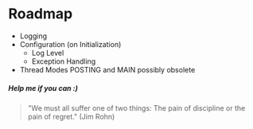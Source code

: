 # Roadmap
- Logging
- Configuration (on Initialization)
  - Log Level
  - Exception Handling
- Thread Modes POSTING and MAIN possibly obsolete

##### Help me if you can :)

> "We must all suffer one of two things: The pain of discipline or the pain of regret." (Jim Rohn)
